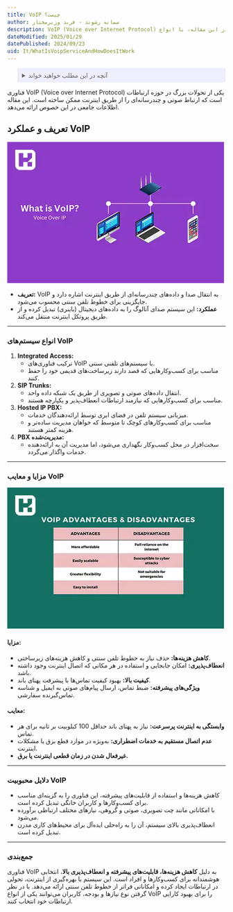 ```yaml
---
title: VoIP چیست؟
author: سمانه رشوند - فربد وزیرمختار
description: VoIP (Voice over Internet Protocol) یک فناوری پیشرفته است که امکان انتقال صدا و محتوای چندرسانه‌ای از طریق اینترنت را فراهم می‌کند. در این مقاله، با انواع VoIP، مزایا، معایب و دلایل محبوبیت آن آشنا شوید 
dateModified: 2025/01/29
datePublished: 2024/09/23
uid: It/WhatIsVoipServiceAndHowDoesItWork
---
```

<blockquote style="background-color:#eeeefc; padding:0.5rem">

<details>
  <summary>آنچه در این مطلب خواهید خواند</summary>
  <ul>
    <li>تعریف و عملکرد VoIP</li>
    <li>انواع سیستم‌های VoIP</li>
    <li>مزایا و معایب VoIP</li>
    <li>دلایل محبوبیت VoIP</li>
  </ul>
</details>
</blockquote>

فناوری VoIP (Voice over Internet Protocol) یکی از تحولات بزرگ در حوزه ارتباطات است که ارتباط صوتی و چندرسانه‌ای را از طریق اینترنت ممکن ساخته است. این مقاله‌ اطلاعات جامعی در این خصوص ارائه می‌دهد.

## تعریف و عملکرد VoIP

![تعریف و عملکرد VoIP](./Images/WhatIsVoip.webp)

- **تعریف:** VoIP به انتقال صدا و داده‌های چندرسانه‌ای از طریق اینترنت اشاره دارد و جایگزینی برای خطوط تلفن سنتی محسوب می‌شود.
- **عملکرد:** این سیستم صدای آنالوگ را به داده‌های دیجیتال (باینری) تبدیل کرده و از طریق پروتکل اینترنت منتقل می‌کند. 

---

### انواع سیستم‌های VoIP
1. **Integrated Access:**
   - ترکیب فناوری‌های VoIP با سیستم‌های تلفنی سنتی.
   - مناسب برای کسب‌وکارهایی که قصد دارند زیرساخت‌های قدیمی خود را حفظ کنند.
2. **SIP Trunks:**
   - انتقال داده‌های صوتی و تصویری از طریق یک شبکه داده واحد.
   - مناسب برای کسب‌وکارهایی که نیازمند ارتباطات انعطاف‌پذیر و یکپارچه هستند.
3. **Hosted IP PBX:**
   - میزبانی سیستم تلفن در فضای ابری توسط ارائه‌دهندگان خدمات.
   - مناسب برای کسب‌وکارهای کوچک تا متوسط که خواهان مدیریت ساده‌تر و هزینه کمتر هستند.
4. **PBX مدیریت‌شده:**
   - سخت‌افزار در محل کسب‌وکار نگهداری می‌شود، اما مدیریت آن به ارائه‌دهنده خدمات واگذار می‌گردد.

---

### مزایا و معایب VoIP

![مزایا و معایب VoIP](./Images/AdvantagesAndDisadvantagesOfVoIP.webp)

#### مزایا:
- **کاهش هزینه‌ها:** حذف نیاز به خطوط تلفن سنتی و کاهش هزینه‌های زیرساختی.
- **انعطاف‌پذیری:** امکان جابجایی و استفاده در هر مکانی که اتصال اینترنت وجود داشته باشد.
- **کیفیت بالا:** بهبود کیفیت تماس‌ها با پیشرفت پهنای باند.
- **ویژگی‌های پیشرفته:** ضبط تماس، ارسال پیام‌های صوتی به ایمیل و شناسه تماس‌گیرنده سفارشی.

#### معایب:
- **وابستگی به اینترنت پرسرعت:** نیاز به پهنای باند حداقل 100 کیلوبیت بر ثانیه برای هر تماس.
- **عدم اتصال مستقیم به خدمات اضطراری:** به‌ویژه در موارد قطع برق یا مشکلات اینترنت.
- **غیرفعال شدن در زمان قطعی اینترنت یا برق.**

---

### دلایل محبوبیت VoIP
- کاهش هزینه‌ها و استفاده از قابلیت‌های پیشرفته، این فناوری را به گزینه‌ای مناسب برای کسب‌وکارها و کاربران خانگی تبدیل کرده است.
- با امکاناتی مانند چت تصویری، صوتی و گروهی، نیازهای مختلف ارتباطی برآورده می‌شود.
- انعطاف‌پذیری بالای سیستم، آن را به راه‌حلی ایده‌آل برای محیط‌های کاری مدرن تبدیل کرده است.

---

### جمع‌بندی
فناوری VoIP به دلیل **کاهش هزینه‌ها، قابلیت‌های پیشرفته و انعطاف‌پذیری بالا**، انتخابی هوشمندانه برای کسب‌وکارها و افراد است. این سیستم با بهره‌گیری از اینترنت، تحولی در ارتباطات ایجاد کرده و امکاناتی فراتر از خطوط تلفن سنتی ارائه می‌دهد. با در نظر گرفتن نوع نیازها و بودجه، کاربران می‌توانند یکی از انواع VoIP را برای بهبود کارایی ارتباطات خود انتخاب کنند.